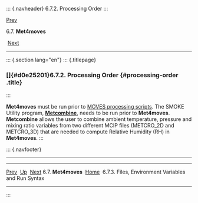 ::: {.navheader}
6.7.2. Processing Order
:::

[Prev](ch06s07.html) 

6.7. **Met4moves**

 [Next](ch06s07s03.html)

------------------------------------------------------------------------

::: {.section lang="en"}
::: {.titlepage}
<div>

<div>

### []{#d0e25201}6.7.2. Processing Order {#processing-order .title}

</div>

</div>
:::

**Met4moves** must be run prior to [MOVES processing
scripts](ch05s02.html "5.2. MOVES Utility Scripts"). The SMOKE Utility
program, [**Metcombine**](ch05s03s10.html "5.3.10. Metcombine"), needs
to be run prior to **Met4moves**. **Metcombine** allows the user to
combine ambient temperature, pressure and mixing ratio variables from
two different MCIP files (METCRO\_2D and METCRO\_3D) that are needed to
compute Relative Humidity (RH) in **Met4moves**.
:::

::: {.navfooter}

------------------------------------------------------------------------

  ----------------------- -------------------- -----------------------------------------------------
  [Prev](ch06s07.html)     [Up](ch06s07.html)                                [Next](ch06s07s03.html)
  6.7. **Met4moves**       [Home](index.html)     6.7.3. Files, Environment Variables and Run Syntax
  ----------------------- -------------------- -----------------------------------------------------
:::
